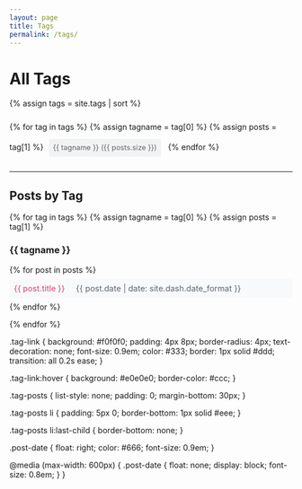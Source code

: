 ```yaml
---
layout: page
title: Tags
permalink: /tags/
---
```


# All Tags

{% assign tags = site.tags | sort %}
<div class="tag-cloud">
{% for tag in tags %}
  {% assign tagname = tag[0] %}
  {% assign posts = tag[1] %}
  <span class="tag-item">
    <a href="#{{ tagname | slugify }}" class="tag" data-count="{{ posts.size }}">
      {{ tagname }} ({{ posts.size }})
    </a>
  </span>
{% endfor %}
</div>

---

## Posts by Tag

{% for tag in tags %}
  {% assign tagname = tag[0] %}
  {% assign posts = tag[1] %}
  
<h3 id="{{ tagname | slugify }}">{{ tagname }}</h3>
<ul class="tag-posts">
  {% for post in posts %}
    <li>
      <a href="{{ post.url }}">{{ post.title }}</a>
      <span class="post-date">{{ post.date | date: site.dash.date_format }}</span>
    </li>
  {% endfor %}
</ul>
{% endfor %}

<style>
.tag-cloud {
  margin: 20px 0;
  line-height: 2;
}

.tag-item {
  display: inline-block;
  margin: 5px;
}

.tag-cloud .tag {
  display: inline-block;
  background-color: #f1f3f4;
  color: #5f6368;
  padding: 0.2rem 0.5rem;
  margin: 0.1rem 0.2rem 0.1rem 0;
  border-radius: 0.25rem;
  font-size: 0.8rem;
  text-decoration: none;
}

.tag-cloud .tag:hover {
  background-color: #e8eaed;
  color: #202124;
}

.tag-posts {
  list-style: none;
  padding: 0;
}

.tag-posts li {
  margin: 0.5rem 0;
  padding: 0.5rem;
  background-color: #f8f9fa;
  border-radius: 0.25rem;
}

.tag-posts li a {
  color: #de5684;
  text-decoration: none;
  font-weight: 500;
}

.tag-posts li a:hover {
  text-decoration: underline;
}

.post-date {
  color: #5f6368;
  font-size: 0.9rem;
  margin-left: 1rem;
}
</style>

.tag-link {
  background: #f0f0f0;
  padding: 4px 8px;
  border-radius: 4px;
  text-decoration: none;
  font-size: 0.9em;
  color: #333;
  border: 1px solid #ddd;
  transition: all 0.2s ease;
}

.tag-link:hover {
  background: #e0e0e0;
  border-color: #ccc;
}

.tag-posts {
  list-style: none;
  padding: 0;
  margin-bottom: 30px;
}

.tag-posts li {
  padding: 5px 0;
  border-bottom: 1px solid #eee;
}

.tag-posts li:last-child {
  border-bottom: none;
}

.post-date {
  float: right;
  color: #666;
  font-size: 0.9em;
}

@media (max-width: 600px) {
  .post-date {
    float: none;
    display: block;
    font-size: 0.8em;
  }
}
</style>
